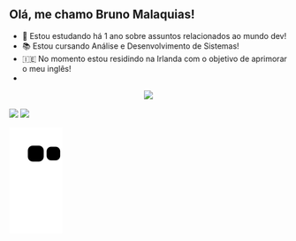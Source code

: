 ## Olá, me chamo Bruno Malaquias! 
- 🔭 Estou estudando há 1 ano sobre assuntos relacionados ao mundo dev!
- 📚 Estou cursando Análise e Desenvolvimento de Sistemas!
- 🇮🇪 No momento estou residindo na Irlanda com o objetivo de aprimorar o meu inglês!
- 
<div align="center">
  <a href="https://github.com/brunombs">
  <img height="180em" src="https://github-readme-stats.vercel.app/api?username=brunombs&show_icons=true&theme=dracula&include_all_commits=true&count_private=true"/>
</div>

<div>

  <a href = "mailto:brunocode0@gmail.com"><img src="https://img.shields.io/badge/-Gmail-%23333?style=for-the-badge&logo=gmail&logoColor=white" target="_blank"></a>
  <a href="https://www.linkedin.com/in/bruno-barreto-09894911a" target="_blank"><img src="https://img.shields.io/badge/-LinkedIn-%230077B5?style=for-the-badge&logo=linkedin&logoColor=white" target="_blank"></a> 
 
  ![Snake animation](https://github.com/rafaballerini/rafaballerini/blob/output/github-contribution-grid-snake.svg)
 
</div>
